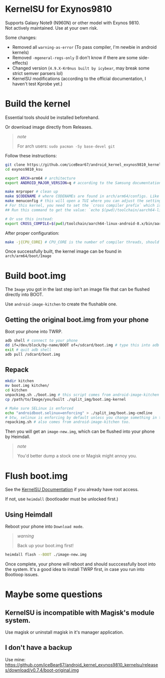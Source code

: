 # KernelSU for Exynos9810

Supports Galaxy Note9 (N960N) or other model with Exynos 9810.  
Not actively maintained. Use at your own risk.

Some changes:
 - Removed all `warning-as-error` (To pass compiler, I'm newbie in android kernels)
 - Removed `-mgeneral-regs-only` (I don't know if there are some side-effects)
 - Changed version (`4.9.X-Kr0nus built by icybear`, may break some strict semver parsers lol)
 - KernelSU modifications (according to the official documentation, I haven't test Kprobe yet.)

# Build the kernel

Essential tools should be installed beforehand.

Or download image directly from Releases.

> *note*
> 
> For arch users: `sudo pacman -Sy base-devel git`

Follow these instructions:

```bash
git clone https://github.com/iceBear67/android_kernel_exynos9810_kernelsu exynos9810_ksu
cd exynos9810_ksu

export ARCH=arm64 # architecture
export ANDROID_MAJOR_VERSION=q # according to the Samsung documentation, but it doesn't matters.

make mrproper # clean up
make $CODENAME # where CODENAMEs are found in arch/arm64/configs. Like `exynos9810-crownlte_defconfig`
make menuconfig # this will open a TUI where you can adjust the settings.
# For this kernel, you need to set the `cross compiler prefix` which is in `General Setup`.
## Run this command to get the value: `echo $(pwd)/toolchain/aarch64-linux-android-8.x/bin/aarch64-linux-android-`.

# Or use this instead:
export CROSS_COMPILE=$(pwd)/toolchain/aarch64-linux-android-8.x/bin/aarch64-linux-android- # I haven't tried this.
```

After proper configuration:

```bash
make -j{CPU_CORE} # CPU_CORE is the number of compiler threads, should be the number of processors.
```

Once successfully built, the kernel image can be found in `arch/arm64/boot/Image`

# Build boot.img

The `Image` you got in the last step isn't an image file that can be flushed directly into BOOT.

Use `android-image-kitchen` to create the flushable one.

## Getting the original boot.img from your phone

Boot your phone into TWRP.

```bash
adb shell # connect to your phone
dd if=/dev/block/by-name/BOOT of=/sdcard/boot.img # type this into adb shell
exit # quit adb shell
adb pull /sdcard/boot.img
```

## Repack

```bash
mkdir kitchen
mv boot.img kitchen/
cd kitchen
unpackimg.sh ./boot.img # this script comes from android-image-kitchen
cp /path/to/Image/you/built ./split_img/boot.img-kernel

# Make sure SELinux is enforced
echo "androidboot.selinux=enforcing" > ./split_img/boot.img-cmdline 
# btw, selinux is enforcing by default unless you change something in the previous steps.
repackimg.sh # also comes from android-image-kitchen too.
```

Then you will get an `image-new.img`, which can be flushed into your phone by Heimdall.

> *note*
>
> You'd better dump a stock one or Magisk might annoy you.

# Flush boot.img

See the [KernelSU Documentation](https://kernelsu.org/guide/installation.html) if you already have root access.

If not, use `heimdall` (bootloader must be unlocked first.)

## Using Heimdall

Reboot your phone into `Download mode`.

> *warning*
>
> Back up your boot.img first!

```bash
heimdall flash --BOOT ./image-new.img
```

Once complete, your phone will reboot and should succcessfully boot into the system.
It's a good idea to install TWRP first, in case you run into Bootloop issues.

# Maybe some questions

## KernelSU is incompatible with Magisk's module system.

Use magisk or uninstall magisk in it's manager application.

## I don't have a backup

Use mine: https://github.com/iceBear67/android_kernel_exynos9810_kernelsu/releases/download/v0.7.4/boot-original.img

